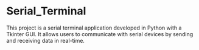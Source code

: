 # Serial_Terminal
This project is a serial terminal application developed in Python with a Tkinter GUI. It allows users to communicate with serial devices by sending and receiving data in real-time.
